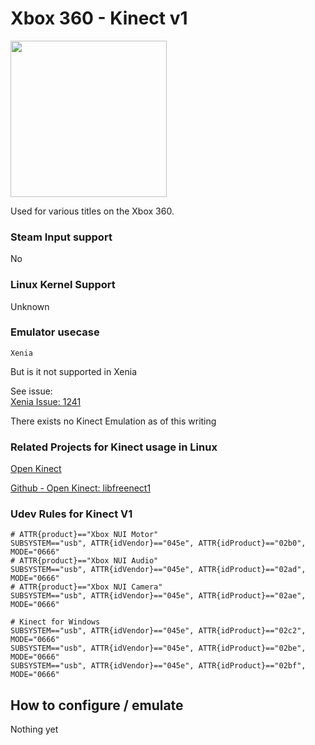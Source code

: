 # Xbox 360 - Kinect v1

<img src="../../../wiki_images/controllers/xbox-kinect-360.png" width="250">

Used for various titles on the Xbox 360.

### Steam Input support
No

### Linux Kernel Support
Unknown

### Emulator usecase
`Xenia`

But is it not supported in Xenia

See issue:<br>
[Xenia Issue: 1241](https://github.com/xenia-project/xenia/issues/1241)

There exists no Kinect Emulation as of this writing

### Related Projects for Kinect usage in Linux

[Open Kinect](https://openkinect.org/wiki/Main_Page)

[Github - Open Kinect: libfreenect1](https://github.com/OpenKinect/libfreenect)

### Udev Rules for Kinect V1

```
# ATTR{product}=="Xbox NUI Motor"
SUBSYSTEM=="usb", ATTR{idVendor}=="045e", ATTR{idProduct}=="02b0", MODE="0666"
# ATTR{product}=="Xbox NUI Audio"
SUBSYSTEM=="usb", ATTR{idVendor}=="045e", ATTR{idProduct}=="02ad", MODE="0666"
# ATTR{product}=="Xbox NUI Camera"
SUBSYSTEM=="usb", ATTR{idVendor}=="045e", ATTR{idProduct}=="02ae", MODE="0666"

# Kinect for Windows
SUBSYSTEM=="usb", ATTR{idVendor}=="045e", ATTR{idProduct}=="02c2", MODE="0666"
SUBSYSTEM=="usb", ATTR{idVendor}=="045e", ATTR{idProduct}=="02be", MODE="0666"
SUBSYSTEM=="usb", ATTR{idVendor}=="045e", ATTR{idProduct}=="02bf", MODE="0666"
```

## How to configure / emulate

Nothing yet
